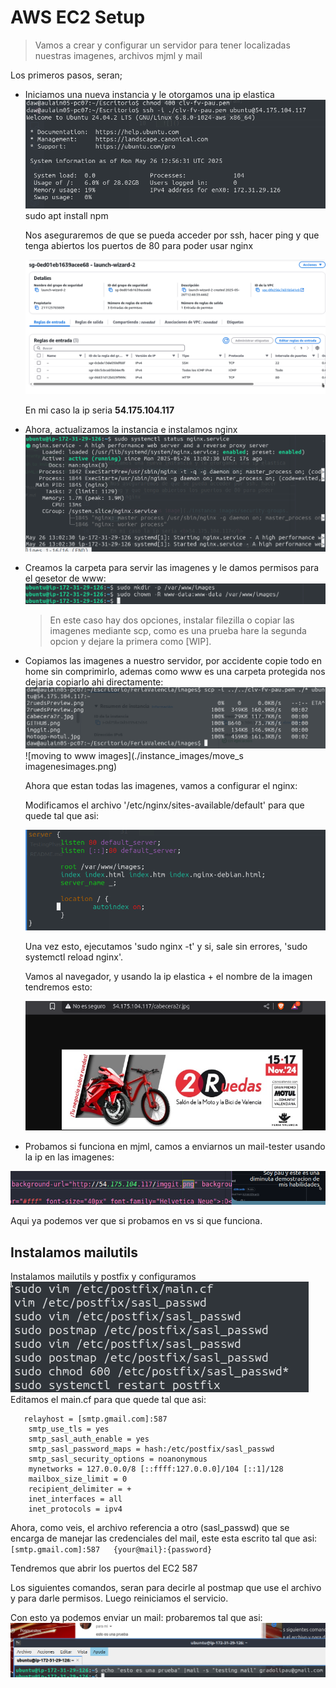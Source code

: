 # AWS EC2 Setup

> Vamos a crear y configurar un servidor para tener localizadas nuestras imagenes, archivos mjml y mail
>


Los primeros pasos, seran;

- Iniciamos una nueva instancia y le otorgamos una ip elastica
  ![ssh image](./instance_images/ssh_to_instance.png)  
sudo apt install npm

    Nos aseguraremos de que se pueda acceder por ssh, hacer ping y que tenga abiertos los puertos de 80 para poder usar nginx

    ![security groups image](./instance_images/security-groups.png)

    En mi caso la ip seria <b>54.175.104.117</b>

- Ahora, actualizamos la instancia e instalamos nginx
    ![status image ](./instance_images/nginx_statup.png)

- Creamos la carpeta para servir las imagenes y le damos permisos para el gesetor de www:
    ![folder image](./instance_images/folder_creation.png)

    > En este caso hay dos opciones, instalar filezilla o copiar las imagenes mediante scp, como es una prueba hare la segunda opcion y dejare la primera como [WIP].

- Copiamos las imagenes a nuestro servidor, por accidente copie todo en home sin comprimirlo, ademas como www es una carpeta protegida nos dejaria copiarlo ahi directamente:
    ![scp images](./instance_images/scp_to_home.png)
    ![moving to www images](./instance_images/move_s imagenesimages.png)

    Ahora que estan todas las imagenes, vamos a configurar el nginx:

    Modificamos el archivo '/etc/nginx/sites-available/default' para que quede tal que asi:
    
    ![nginx config](./instance_images/nginx_config.png)

    Una vez esto, ejecutamos 'sudo nginx -t' y si, sale sin errores, 'sudo systemctl reload nginx'.

    Vamos al navegador, y usando la ip elastica + el nombre de la imagen tendremos esto:

    ![visualizar imagen](./instance_images/visualizar.png)

- Probamos si funciona en mjml, camos a enviarnos un mail-tester usando la ip en las imagenes:

![testing vs](./instance_images/testing_vs.png)

Aqui ya podemos ver que si probamos en vs si que funciona.

## Instalamos mailutils  
 Instalamos mailutils y postfix y configuramos  
 ![postfix config](./instance_images/postfix_config.png)  
    Editamos el main.cf para que quede tal que asi:  

       relayhost = [smtp.gmail.com]:587
        smtp_use_tls = yes
        smtp_sasl_auth_enable = yes
        smtp_sasl_password_maps = hash:/etc/postfix/sasl_passwd
        smtp_sasl_security_options = noanonymous 
        mynetworks = 127.0.0.0/8 [::ffff:127.0.0.0]/104 [::1]/128
        mailbox_size_limit = 0
        recipient_delimiter = +
        inet_interfaces = all
        inet_protocols = ipv4
            

Ahora, como veis, el archivo referencia a otro (sasl_passwd) que se encarga de manejar las credenciales del mail, este esta escrito tal que asi:  
    `[smtp.gmail.com]:587   {your@mail}:{password}`

Tendremos que abrir los puertos del EC2 587

Los siguientes comandos, seran para decirle al postmap que use el archivo y para darle permisos. Luego reiniciamos el servicio.

Con esto ya podemos enviar un mail: probaremos tal que asi:
![mail image](./instance_images/mail_test.png)